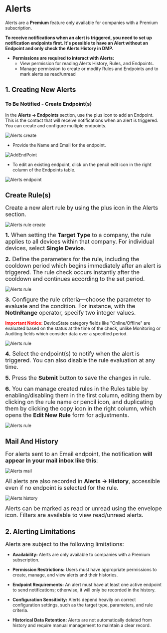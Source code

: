 # Alerts 

Alerts are a **Premium** feature only available for companies with a Premium subscription.

**To receive notifications when an alert is triggered, you need to set up notification endpoints first. It's possible to have an Alert without an Endpoint and only check the Alerts History in DMP.**

* **Permissions are required to interact with Alerts:** 
    * View permission for reading Alerts History, Rules, and Endpoints.
    * Manage permission to create or modify Rules and Endpoints and to mark alerts as read/unread


##	1. Creating New Alerts

### To Be Notified - Create Endpoint(s)

In the **Alerts -> Endpoints** section, use the plus icon to add an Endpoint. This is the contact that will receive notifications when an alert is triggered. You can create and configure multiple endpoints.

![Alerts create](../images/alerts/alerts-endpoint-create.png "Create Endpoint")

* Provide the Name and Email for the endpoint.

![AddEndPoint](../images/alerts/AddEndPoint.png "AddEndPoint")

* To edit an existing endpoint, click on the pencil edit icon in the right column of the Endpoints table.

![Alerts endpoint](../images/alerts/alerts-endpoint.png "Alerts Endpoint")

## Create Rule(s)

<font size="4"> Create a new alert rule by using the plus icon in the Alerts section.</font>

![Alerts rule create](../images/alerts/alert-rule-create.png "Create Alert Rule")

<font size="4"> **1.** When setting the **Target Type** to a company, the rule applies to all devices within that company. For individual devices, select **Single Device**.</font>

<font size="4"> **2.** Define the parameters for the rule, including the cooldown period which begins immediately after an alert is triggered. The rule check occurs instantly after the cooldown and continues according to the set period.</font>

![Alerts rule](../images/alerts/RuleCreatingForm.png "Alerts Rule Details")


<font size="4"> **3.** Configure the rule criteria—choose the parameter to evaluate and the condition. For instance, with the **NotInRange** operator, specify two integer values.</font>

<p><b style="color: red;">Important Notice:</b>
 DeviceState category fields like "Online/Offline" are evaluated based on the status at the time of the check, unlike Monitoring or Auditing fields which consider data over a specified period.</p>


![Alerts rule](../images/alerts/alerts-rule-rule.png "Rule Configuration")


<font size="4"> **4.** Select the endpoint(s) to notify when the alert is triggered. You can also disable the rule evaluation at any time.</font>

<font size="4"> **5.** Press the **Submit** button to save the changes in rule.</font>

<font size="4"> **6.** You can manage created rules in the Rules table by enabling/disabling them in the first column, editing them by clicking on the rule name or pencil icon, and duplicating them by clicking the copy icon in the right column, which opens the **Edit New Rule** form for adjustments.</font>

![Alerts rule](../images/alerts/ManageRules.png "Manage Rules")

## Mail And History

<font size="4">For alerts sent to an Email endpoint, the notification **will appear in your mail inbox like this**: </font>

![Alerts mail](../images/alerts/alerts-email.png "Email Notification")

<font size="4">All alerts are also recorded in **Alerts -> History**, accessible even if no endpoint is selected for the rule.</font>

![Alerts history](../images/alerts/alerts-history-1.png "Alerts History")

<font size="4">Alerts can be marked as read or unread using the envelope icon. Filters are available to view read/unread alerts.</font>


##	2. Alerting Limitations
<font size="4">Alerts are subject to the following limitations:</font>

- **Availability:** 
Alerts are only available to companies with a Premium subscription.

- **Permission Restrictions:** 
Users must have appropriate permissions to create, manage, and view alerts and their histories.

- **Endpoint Requirements:** 
An alert must have at least one active endpoint to send notifications; otherwise, it will only be recorded in the history.

- **Configuration Sensitivity:** 
Alerts depend heavily on correct configuration settings, such as the target type, parameters, and rule criteria.

- **Historical Data Retention:** 
Alerts are not automatically deleted from history and require manual management to maintain a clear record.